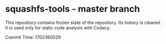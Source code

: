 # squashfs-tools - master branch

This repository contains frozen state of the repository.
Its history is cleared. It is used only for static code
analysis with Codacy.

Commit Time: 1702360529